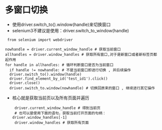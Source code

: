 # 多窗口切换
* 使用driver.switch_to().window(handle)来切换窗口
* selenium3不建议是使用：driver.switch_to_window(handle)
```
 from selenium import webdriver

nowhandle = driver.current_window_handle # 获取当前窗口
allhandles = driver.window_handles # 获取所有窗口,对于是新窗口或者新标签页都起作用
for handle in allhandles: # 循环判断窗口是否为当前窗口
  if handle != nowhandle: # 不是当前窗口即进行切换 , 并后续操作
  driver.switch_to().window(handle)
  driver.find_element_by_id('test_id1').click()
  driver.close()
  driver.switch_to.window(nowhandle) # 切换回原来的窗口 , 继续进行其它操作
```
* 核心就是获取当前页以及所有页面并遍历
  ```
   driver.current_window_handle # 得到当前页
   # 也可以是使用下面的语句，获取当前打开页面的句柄：driver.window_handles[-1]
   driver.window_handles # 获取所有页面
  ```